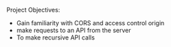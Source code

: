 Project Objectives:
- Gain familiarity with CORS and access control origin
- make requests to an API from the server
- To make recursive API calls

